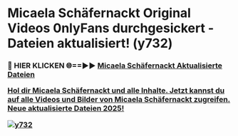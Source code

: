 # Micaela Schäfernackt Original Videos 0nlyFans durchgesickert - Dateien aktualisiert! (y732)

<h3>🔴 HIER KLICKEN 🌐==►► <a href="https://tinyurl.com/h6vf6nb8" rel="nofollow">Micaela Schäfernackt Aktualisierte Dateien

Hol dir Micaela Schäfernackt und alle Inhalte. Jetzt kannst du auf alle Videos und Bilder von Micaela Schäfernackt zugreifen. Neue aktualisierte Dateien 2025!

[![y732](https://i.imgur.com/sD4kR3V.gif)](https://tinyurl.com/h6vf6nb8)
